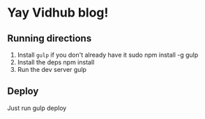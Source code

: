 # Yay Vidhub blog!

## Running directions
1. Install `gulp` if you don't already have it
    sudo npm install -g gulp
2. Install the deps
    npm install
3. Run the dev server
    gulp

## Deploy
Just run
    gulp deploy
